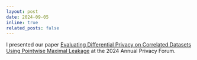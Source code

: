 ```yaml
---
layout: post
date: 2024-09-05
inline: true
related_posts: false
---
```


I presented our paper [Evaluating Differential Privacy on Correlated Datasets Using Pointwise Maximal Leakage](https://link.springer.com/chapter/10.1007/978-3-031-68024-3_4) at the 2024 Annual Privacy Forum.
